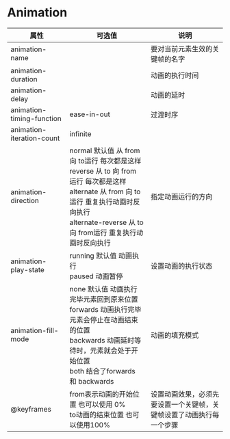 # Animation

| 属性                      | 可选值                                                       | 说明                                                         |
| ------------------------- | ------------------------------------------------------------ | ------------------------------------------------------------ |
| animation-name            |                                                              | 要对当前元素生效的关键帧的名字                               |
| animation-duration        |                                                              | 动画的执行时间                                               |
| animation-delay           |                                                              | 动画的延时                                                   |
| animation-timing-function | ease-in-out                                                  | 过渡时序                                                     |
| animation-iteration-count | infinite                                                     |                                                              |
| animation-direction       | normal 默认值  从 from 向 to运行 每次都是这样 <br/>reverse 从 to 向 from 运行 每次都是这样 <br/>alternate 从 from 向 to运行 重复执行动画时反向执行<br/>alternate-reverse 从 to 向 from运行 重复执行动画时反向执行 | 指定动画运行的方向                                           |
| animation-play-state      | running 默认值 动画执行<br/>paused 动画暂停                  | 设置动画的执行状态                                           |
| animation-fill-mode       | none 默认值 动画执行完毕元素回到原来位置<br/>forwards 动画执行完毕元素会停止在动画结束的位置<br/>backwards 动画延时等待时，元素就会处于开始位置<br/>both 结合了forwards 和 backwards | 动画的填充模式                                               |
| @keyframes                | from表示动画的开始位置 也可以使用 0%<br/>to动画的结束位置 也可以使用100% | 设置动画效果，必须先要设置一个关键帧，关键帧设置了动画执行每一个步骤 |
